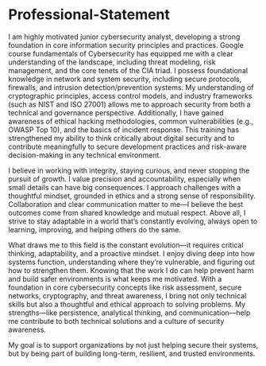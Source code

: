 # Professional-Statement
I am highly motivated junior cybersecurity analyst, developing a strong foundation in core information security principles and practices. Google course fundamentals of Cybersecurity has equipped me with a clear understanding of the landscape, including threat modeling, risk management, and the core tenets of the CIA triad.
I possess foundational knowledge in network and system security, including secure protocols, firewalls, and intrusion detection/prevention systems. My understanding of cryptographic principles, access control models, and industry frameworks (such as NIST and ISO 27001) allows me to approach security from both a technical and governance perspective.
Additionally, I have gained awareness of ethical hacking methodologies, common vulnerabilities (e.g., OWASP Top 10), and the basics of incident response. This training has strengthened my ability to think critically about digital security and to contribute meaningfully to secure development practices and risk-aware decision-making in any technical environment.

I believe in working with integrity, staying curious, and never stopping the pursuit of growth. I value precision and accountability, especially when small details can have big consequences. I approach challenges with a thoughtful mindset, grounded in ethics and a strong sense of responsibility.
Collaboration and clear communication matter to me—I believe the best outcomes come from shared knowledge and mutual respect. Above all, I strive to stay adaptable in a world that’s constantly evolving, always open to learning, improving, and helping others do the same.

What draws me to this field is the constant evolution—it requires critical thinking, adaptability, and a proactive mindset. I enjoy diving deep into how systems function, understanding where they’re vulnerable, and figuring out how to strengthen them. Knowing that the work I do can help prevent harm and build safer environments is what keeps me motivated.
With a foundation in core cybersecurity concepts like risk assessment, secure networks, cryptography, and threat awareness, I bring not only technical skills but also a thoughtful and ethical approach to solving problems. My strengths—like persistence, analytical thinking, and communication—help me contribute to both technical solutions and a culture of security awareness.

My goal is to support organizations by not just helping secure their systems, but by being part of building long-term, resilient, and trusted environments.
